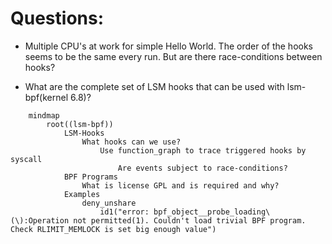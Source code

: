 # Questions:
* Multiple CPU's at work for simple Hello World. The order of the hooks seems to be the same every run. But are there race-conditions between hooks?

* What are the complete set of LSM hooks that can be used with lsm-bpf(kernel 6.8)?

``` mermaid
    mindmap
        root((lsm-bpf))
            LSM-Hooks
                What hooks can we use?
                    Use function_graph to trace triggered hooks by syscall
                        Are events subject to race-conditions?
            BPF Programs
                What is license GPL and is required and why?
            Examples
                deny_unshare
                    id1("error: bpf_object__probe_loading\(\):Operation not permitted(1). Couldn't load trivial BPF program. Check RLIMIT_MEMLOCK is set big enough value")

```